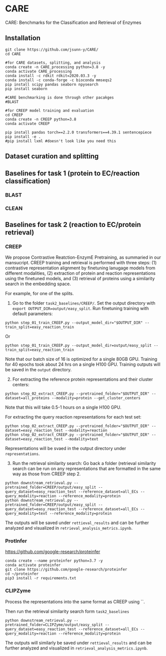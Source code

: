 # CARE
CARE: Benchmarks for the Classification and Retrieval of Enzymes

## Installation

```
git clone https://github.com/jsunn-y/CARE/
cd CARE

#for CARE datasets, splitting, and analysis
conda create -n CARE_processing python=3.8 -y
conda activate CARE_processing
conda install -c rdkit rdkit=2020.03.3 -y
conda install -c conda-forge -c bioconda mmseqs2
pip install scipy pandas seaborn npysearch
pip install seaborn

#CARE benchmarking is done through other pacakges
#BLAST

#for CREEP model training and evaluation
cd CREEP
conda create -n CREEP python=3.8
conda activate CREEP

pip install pandas torch==2.2.0 transformers==4.39.1 sentencepiece
pip install -e .
#pip install lxml #doesn't look like you need this
```
## Dataset curation and splitting

## Baselines for task 1 (protein to EC/reaction classification)

### BLAST

### CLEAN

## Baselines for task 2 (reaction to EC/protein retrieval)

### CREEP
We propose Contrastive Reatction-EnzymE Pretraining, as summaried in our mansucript. CREEP training and retrieval is performed with three steps: 
(1) contrastive representation alignment by finetuning lanugage models from different modalities, (2) extraction of protein and reaction representations using the finetuned models, and (3) retrieval of proteins using a similarity search in the embedding space.

For example, for one of the splits.

1. Go to the folder `task2_baselines/CREEP/`. Set the output directory with `export OUTPUT_DIR=output/easy_split`. Run finetuning training with default parameters:
```
python step_01_train_CREEP.py --output_model_dir="$OUTPUT_DIR" --train_split=easy_reaction_train
```
Or
```
python step_01_train_CREEP.py --output_model_dir=output/easy_split --train_split=easy_reaction_train
```

Note that our batch size of 16 is optimized for a single 80GB GPU. Training for 40 epochs took about 24 hrs on a single H100 GPU. Training outputs will be saved in the `output` directory.

2. For extracting the reference protein representations and their cluster centers: 
```
python step_02_extract_CREEP.py --pretrained_folder="$OUTPUT_DIR" --dataset=all_proteins --modality=protein --get_cluster_centers
```
Note that this will take 0.5-1 hours on a single H100 GPU.

For extracting the query reaction representations for each test set: 
```
python step_02_extract_CREEP.py --pretrained_folder="$OUTPUT_DIR" --dataset=easy_reaction_test --modality=reaction
python step_02_extract_CREEP.py --pretrained_folder="$OUTPUT_DIR" --dataset=easy_reaction_test --modality=text
```
Representations will be svaed in the output directory under `representations`.

3. Run the retrieval similarity search:
Go back a folder (retrieval similarity search can be run on any representations that are formatted in the same way as those from CREEP step 2.
```
python downstream_retrieval.py --pretrained_folder=CREEP/output/easy_split --query_dataset=easy_reaction_test --reference_dataset=all_ECs --query_modality=reaction --reference_modality=protein
python downstream_retrieval.py --pretrained_folder=CREEP/output/easy_split --query_dataset=easy_reaction_test --reference_dataset=all_ECs --query_modality=text --reference_modality=protein
```
The outputs will be saved under `rettieval_results` and can be further analyzed and visualized in `retrieval_analysis_metrics.ipynb`.

### ProtInfer

https://github.com/google-research/proteinfer

```
conda create --name proteinfer python=3.7 -y
conda activate proteinfer
git clone https://github.com/google-research/proteinfer
cd ~/proteinfer
pip3 install -r requirements.txt
```


### CLIPZyme
Process the representations into the same format as CREEP using ``.

Then run the retrieval similarity search form `task2_baselines`
```
python downstream_retrieval.py --pretrained_folder=CLIPZyme/output/easy_split --query_dataset=easy_reaction_test --reference_dataset=all_ECs --query_modality=reaction --reference_modality=protein
```
The outputs will similarly be saved under `rettieval_results` and can be further analyzed and visualized in `retrieval_analysis_metrics.ipynb`.
